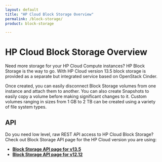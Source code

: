 ```yaml
---
layout: default
title: "HP Cloud Block Storage Overview"
permalink: /block-storage/
product: block-storage

---
```

# HP Cloud Block Storage Overview

Need more storage for your HP Cloud Compute instances?  HP Block Storage is the way to go. With HP Cloud version 13.5 block storage is provided as a separate but integrated service based on OpenStack Cinder.

Once created, you can easily disconnect Block Storage volumes from one instance and attach them to another.  You can also create Snapshots to easily copy a volume before making significant changes to it.  Custom volumes ranging in sizes from 1 GB to 2 TB can be created using a variety of file system types.


## API
Do you need low level, raw REST API access to HP Cloud Block Storage?  Check out Block Storage API page for the HP Cloud version you are using:

* [**Block Storage API page for v13.5**](/api/v13/block-storage/)
* [**Block Storage API page for v12.12**](/api/block-storage/)

